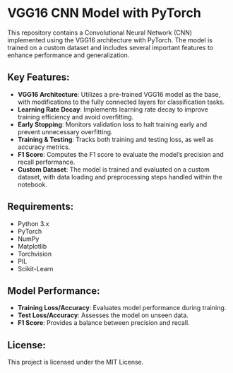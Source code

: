 # VGG16 CNN Model with PyTorch

This repository contains a Convolutional Neural Network (CNN) implemented using the VGG16 architecture with PyTorch. The model is trained on a custom dataset and includes several important features to enhance performance and generalization.

## Key Features:
- **VGG16 Architecture**: Utilizes a pre-trained VGG16 model as the base, with modifications to the fully connected layers for classification tasks.
- **Learning Rate Decay**: Implements learning rate decay to improve training efficiency and avoid overfitting.
- **Early Stopping**: Monitors validation loss to halt training early and prevent unnecessary overfitting.
- **Training & Testing**: Tracks both training and testing loss, as well as accuracy metrics.
- **F1 Score**: Computes the F1 score to evaluate the model’s precision and recall performance.
- **Custom Dataset**: The model is trained and evaluated on a custom dataset, with data loading and preprocessing steps handled within the notebook.

## Requirements:
- Python 3.x
- PyTorch
- NumPy
- Matplotlib
- Torchvision
- PIL
- Scikit-Learn

## Model Performance:
- **Training Loss/Accuracy**: Evaluates model performance during training.
- **Test Loss/Accuracy**: Assesses the model on unseen data.
- **F1 Score**: Provides a balance between precision and recall.

## License:
This project is licensed under the MIT License.
